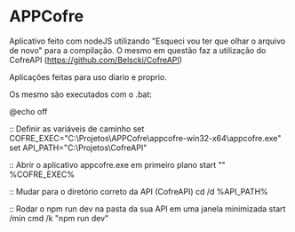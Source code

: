 # APPCofre

Aplicativo feito com nodeJS utilizando "Esqueci vou ter que olhar o arquivo de novo" para a compilação. 
O mesmo em questão faz a utilização do CofreAPI (https://github.com/Belscki/CofreAPI)

Aplicações feitas para uso diario e proprio.

Os mesmo são executados com o .bat:

@echo off

:: Definir as variáveis de caminho
set COFRE_EXEC="C:\Projetos\APPCofre\appcofre-win32-x64\appcofre.exe"
set API_PATH="C:\Projetos\CofreAPI"

:: Abrir o aplicativo appcofre.exe em primeiro plano
start "" %COFRE_EXEC%

:: Mudar para o diretório correto da API (CofreAPI)
cd /d %API_PATH%

:: Rodar o npm run dev na pasta da sua API em uma janela minimizada
start /min cmd /k "npm run dev"
